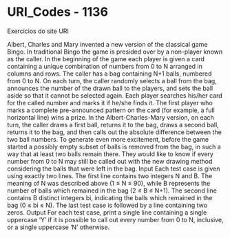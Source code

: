 # URI_Codes - 1136
Exercicios do site URI

Albert, Charles and Mary invented a new version of the classical game Bingo. In traditional Bingo the game is presided over by a non-player known as the caller. In the beginning of the game each player is given a card containing a unique combination of numbers from 0 to N arranged in columns and rows. The caller has a bag containing N+1 balls, numbered from 0 to N. On each turn, the caller randomly selects a ball from the bag, announces the number of the drawn ball to the players, and sets the ball aside so that it cannot be selected again. Each player searches his/her card for the called number and marks it if he/she finds it. The first player who marks a complete pre-announced pattern on the card (for example, a full horizontal line) wins a prize.
In the Albert-Charles-Mary version, on each turn, the caller draws a first ball, returns it to the bag, draws a second ball, returns it to the bag, and then calls out the absolute difference between the two ball numbers. To generate even more excitement, before the game started a possibly empty subset of balls is removed from the bag, in such a way that at least two balls remain there. They would like to know if every number from 0 to N may still be called out with the new drawing method considering the balls that were left in the bag.
Input
Each test case is given using exactly two lines. The first line contains two integers N and B. The meaning of N was described above (1 ≤ N ≤ 90), while B represents the number of balls which remained in the bag (2 ≤ B ≤ N+1). The second line contains B distinct integers bi, indicating the balls which remained in the bag (0 ≤ bi ≤ N).
The last test case is followed by a line containing two zeros.
Output
For each test case, print a single line containing a single uppercase ‘Y’ if it is possible to call out every number from 0 to N, inclusive, or a single uppercase ‘N’ otherwise.
